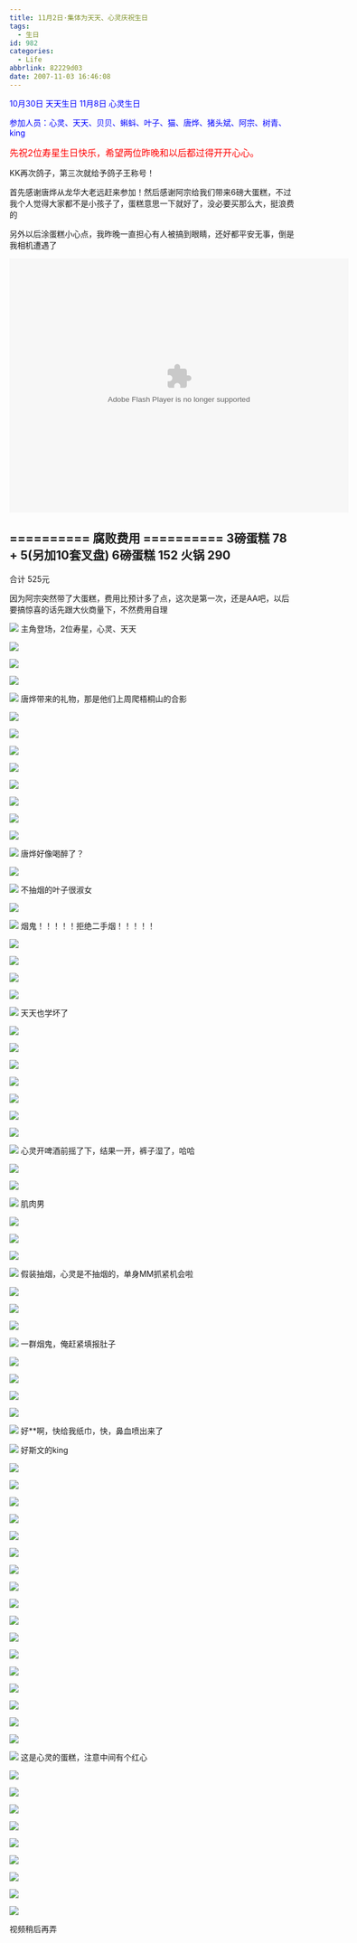 ```yaml
---
title: 11月2日·集体为天天、心灵庆祝生日
tags:
  - 生日
id: 982
categories:
  - Life
abbrlink: 82229d03
date: 2007-11-03 16:46:08
---
```


<font color="blue">10月30日 天天生日
11月8日  心灵生日</font>

<font color="blue">参加人员：心灵、天天、贝贝、蝌蚪、叶子、猫、唐烨、猪头斌、阿宗、树青、king</font>

<font size="3"><font color="red">先祝2位寿星生日快乐，希望两位昨晚和以后都过得开开心心。</font></font>

KK再次鸽子，第三次就给予鸽子王称号！

首先感谢唐烨从龙华大老远赶来参加！然后感谢阿宗给我们带来6磅大蛋糕，不过我个人觉得大家都不是小孩子了，蛋糕意思一下就好了，没必要买那么大，挺浪费的

另外以后涂蛋糕小心点，我昨晚一直担心有人被搞到眼睛，还好都平安无事，倒是我相机遭遇了

<object classid="clsid:D27CDB6E-AE6D-11cf-96B8-444553540000" codebase="http://download.macromedia.com/pub/shockwave/cabs/flash/swflash.cab#version=6,0,29,0" width="600" height="450"><param name="movie" value="http://www.56.com/n_v157_/c27_/24_/3_/ruller66_/zhajm_119427058871_/1087000_/0_/22242007.swf"><param name="quality" value="high"><param name="play" value="true"><embed src="http://www.56.com/n_v157_/c27_/24_/3_/ruller66_/zhajm_119427058871_/1087000_/0_/22242007.swf" quality="high" pluginspage="http://www.macromedia.com/go/getflashplayer" type="application/x-shockwave-flash" width="600" height="450" play="true"></embed></object>


========== 腐败费用 ==========
3磅蛋糕 78 + 5(另加10套叉盘)
6磅蛋糕 152
火锅    290
--------------
合计    525元

因为阿宗突然带了大蛋糕，费用比预计多了点，这次是第一次，还是AA吧，以后要搞惊喜的话先跟大伙商量下，不然费用自理

![](/images/2007/11/03_153738_8464.jpg)
主角登场，2位寿星，心灵、天天

![](/images/2007/11/03_154915_8465.jpg)

![](/images/2007/11/03_155228_8466.jpg)

![](/images/2007/11/03_155630_8467.jpg)

![](/images/2007/11/03_155705_8468.jpg)
唐烨带来的礼物，那是他们上周爬梧桐山的合影

![](/images/2007/11/03_155901_8469.jpg)

![](/images/2007/11/03_155916_8470.jpg)

![](/images/2007/11/03_160045_8471.jpg)

![](/images/2007/11/03_160100_8472.jpg)

![](/images/2007/11/03_160143_8473.jpg)

![](/images/2007/11/03_160250_8474.jpg)

![](/images/2007/11/03_160319_8475.jpg)

![](/images/2007/11/03_160335_8476.jpg)

![](/images/2007/11/03_160429_8477.jpg)
唐烨好像喝醉了？

![](/images/2007/11/03_160446_8478.jpg)

![](/images/2007/11/03_160503_8479.jpg)
不抽烟的叶子很淑女

![](/images/2007/11/03_160521_8480.jpg)

![](/images/2007/11/03_160544_8481.jpg)
烟鬼！！！！！拒绝二手烟！！！！！

![](/images/2007/11/03_160631_8482.jpg)

![](/images/2007/11/03_160647_8483.jpg)

![](/images/2007/11/03_160807_8484.jpg)

![](/images/2007/11/03_160832_8485.jpg)

![](/images/2007/11/03_160911_8486.jpg)
天天也学坏了

![](/images/2007/11/03_160944_8487.jpg)

![](/images/2007/11/03_161004_8488.jpg)

![](/images/2007/11/03_161022_8489.jpg)

![](/images/2007/11/03_161043_8490.jpg)

![](/images/2007/11/03_161355_8491.jpg)

![](/images/2007/11/03_161418_8492.jpg)

![](/images/2007/11/03_161434_8493.jpg)

![](/images/2007/11/03_161453_8494.jpg)
心灵开啤酒前摇了下，结果一开，裤子湿了，哈哈

![](/images/2007/11/03_161532_8495.jpg)

![](/images/2007/11/03_161556_8496.jpg)

![](/images/2007/11/03_161739_8497.jpg)
肌肉男

![](/images/2007/11/03_161802_8498.jpg)

![](/images/2007/11/03_161829_8499.jpg)

![](/images/2007/11/03_161845_8500.jpg)

![](/images/2007/11/03_161902_8501.jpg)
假装抽烟，心灵是不抽烟的，单身MM抓紧机会啦

![](/images/2007/11/03_161946_8502.jpg)

![](/images/2007/11/03_162029_8503.jpg)

![](/images/2007/11/03_162058_8504.jpg)

![](/images/2007/11/03_162157_8505.jpg)
一群烟鬼，俺赶紧填报肚子

![](/images/2007/11/03_162303_8507.jpg)

![](/images/2007/11/03_162323_8508.jpg)

![](/images/2007/11/03_162423_8509.jpg)

![](/images/2007/11/03_162455_8510.jpg)

![](/images/2007/11/03_162545_8511.jpg)
好*\*啊，快给我纸巾，快，鼻血喷出来了

![](/images/2007/11/03_162800_8512.jpg)
好斯文的king

![](/images/2007/11/03_162828_8513.jpg)

![](/images/2007/11/03_163013_8514.jpg)

![](/images/2007/11/03_163058_8515.jpg)

![](/images/2007/11/03_163325_8516.jpg)

![](/images/2007/11/03_163347_8517.jpg)

![](/images/2007/11/03_163409_8518.jpg)

![](/images/2007/11/03_163437_8519.jpg)

![](/images/2007/11/03_163604_8520.jpg)

![](/images/2007/11/03_163621_8521.jpg)

![](/images/2007/11/03_163646_8522.jpg)

![](/images/2007/11/03_163708_8523.jpg)

![](/images/2007/11/03_163752_8524.jpg)

![](/images/2007/11/03_163815_8525.jpg)

![](/images/2007/11/03_163839_8526.jpg)

![](/images/2007/11/03_164005_8527.jpg)

![](/images/2007/11/03_164022_8528.jpg)

![](/images/2007/11/03_164045_8529.jpg)

![](/images/2007/11/03_164115_8530.jpg)
这是心灵的蛋糕，注意中间有个红心

![](/images/2007/11/03_164140_8531.jpg)

![](/images/2007/11/03_164159_8532.jpg)

![](/images/2007/11/03_164218_8533.jpg)

![](/images/2007/11/03_164236_8534.jpg)

![](/images/2007/11/03_164257_8535.jpg)

![](/images/2007/11/03_164317_8536.jpg)

![](/images/2007/11/03_164348_8537.jpg)

![](/images/2007/11/03_164412_8538.jpg)

![](/images/2007/11/03_164435_8539.jpg)

视频稍后再弄
